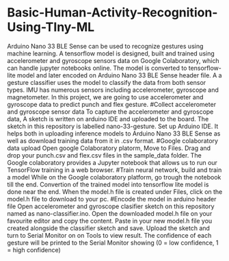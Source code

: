 # Basic-Human-Activity-Recognition-Using-TIny-ML
Arduino Nano 33 BLE Sense can be used to recognize gestures using machine learning. A tensorflow model is designed, built and trained using accelerometer and gyroscope sensors data on Google Colaboratory, which can handle jupyter notebooks online. The model is converted to tensorflow-lite model and later encoded on Arduino Nano 33 BLE Sense header file. A a gesture classifier uses the model to classify the data from both sensor types. IMU has numerous sensors including accelerometer, gyroscope and magnetometer. In this project, we are going to use accelerometer and gyroscope data to predict punch and flex gesture.
#Collect accelerometer and gyroscope sensor data
To capture the accelerometer and gyroscope data, A sketch is written on arduino IDE and uploaded to the board. The sketch in this repository is labelled nano-33-gesture. Set up Arduino IDE. It helps both in uploading inference models to Arduino Nano 33 BLE Sense as well as download training data from it in .csv format. 
#Google colaboratory data upload
Open google Colaboratory platorm, Move to Files. Drag and drop your punch.csv and flex.csv files in the sample_data folder. The Google colaboratory provides a Jupyter notebook that allows us to run our TensorFlow training in a web browser.
#Train neural network, build and train a model
While on the Google colaboratory platform, go trough the notebook till the end. Convertion of the trained model into tensorflow lite model is done near the end. When the model.h file is created under Files, click on the model.h file to download to your pc.
#Encode the model in arduino header file
Open accelerometer and gyroscope clasifier sketch on this repository named as nano-classifier.ino.
Open the downloaded model.h file on your favourite editor and copy the content. Paste in your new model.h file you created alongside the classifier sketch and save. Upload the sketch and turn to Serial Monitor on on Tools to view result. The confidence of each gesture will be printed to the Serial Monitor showing (0 = low confidence, 1 = high confidence)

